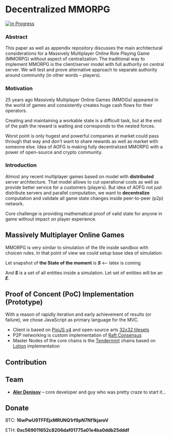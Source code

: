 # Decentralized MMORPG


[![in Progress](https://badge.waffle.io/waffleio/waffle.io.svg?label=waffle%3Ain%20progress&title=In%20Progress)](http://waffle.io/waffleio/waffle.io)

### Abstract

This paper as well as appendix repository discusses the main architectural considerations for a Massively Multiplayer Online Role Playing Game (MMORPG) without aspect of centralization. The traditional way to implement MMORPG is the client/server model with full authority on central server. We will test and prove alternative approach to separate authority around community (in other words – players).

### Motivation

25 years ago Massively Multiplayer Online Games _(MMOGs)_ appeared in the world of games and consistently creates huge cash flows for their operators. 

Creating and maintaining a workable state is a difficult task, but at the end of the path the reward is waiting and corresponds to the nested forces. 

Worst point is only hugest and powerful companies at market could pass through that way and don't want to share rewards as well as market with someone else. Idea of AOFG is making fully decentralized MMORPG with a power of open-source and crypto community. 

### Introduction

Almost any recent multiplayer games based on model with __distributed__ server architecture. That model allows to cut operational costs as well as provide better service for a customers (players). But idea of AOFG not just distribute servers and parallel computation, we want to __decentralize__ computation and validate all game state changes inside peer-to-peer (p2p) network.

Core challenge is providing mathematical proof of valid state for anyone in game without impact on player experience. 

##  Massively Multiplayer Online Games

MMORPG is very similar to simulation of the life inside sandbox with choicen rules. In that point of view we could setup base idea of simulation:

Let snapshot of __the State of the moment__ is ***S*** <-- latex is coming

And ***S*** is a set of all entities inside a simulation. Let set of entities will be an ***E***. 

## Proof of Concent (PoC) Implementation (Prototype)

With a reason of rapidly iteration and early achievement of results (or failure), we chose JavaScript as primary language for the MVC. 

* Client is based on [PixiJS v4](https://github.com/pixijs/pixi.js) and open-source arts [32x32 tilesets](https://opengameart.org/content/lpc-compatible-terraintiles)
* P2P networking is custom implementation of [Raft Consensus](https://raft.github.io/)
* Master Nodes of the core chains is the [Tendermint](https://tendermint.com) chains based on [Lotion](https://github.com/keppel/lotion) implementation


## Contribution

## Team
* **[Aler Denisov](https://github.com/alerdenisov)** – core developer and guy who was pretty craze to start it...

## Donate

BTC: **16wPwU9TFFEjxMRUNQ1rf9pN7Nf1kjaroV**

ETH: **0xc569011652c8206daf01775a01e4ba0ddb25dddf**